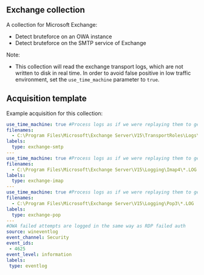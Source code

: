 ## Exchange collection

A collection for Microsoft Exchange:
 - Detect bruteforce on an OWA instance
 - Detect bruteforce on the SMTP service of Exchange

Note:
 - This collection will read the exchange transport logs, which are not written to disk in real time. In order to avoid false positive in low traffic environment, set the `use_time_machine` parameter to `true`.

## Acquisition template

Example acquisition for this collection:

```yaml
use_time_machine: true #Process logs as if we were replaying them to get the timestamp from the 
filenames:
  - C:\Program Files\Microsoft\Exchange Server\V15\TransportRoles\Logs\FrontEnd\ProtocolLog\SmtpReceive\*.LOG
labels:
  type: exchange-smtp
---
use_time_machine: true #Process logs as if we were replaying them to get the timestamp from the 
filenames:
  - C:\Program Files\Microsoft\Exchange Server\V15\Logging\Imap4\*.LOG
labels:
  type: exchange-imap
---
use_time_machine: true #Process logs as if we were replaying them to get the timestamp from the 
filenames:
  - C:\Program Files\Microsoft\Exchange Server\V15\Logging\Pop3\*.LOG
labels:
  type: exchange-pop
---
#OWA failed attempts are logged in the same way as RDP failed auth 
source: wineventlog
event_channel: Security
event_ids:
 - 4625
event_level: information
labels:
 type: eventlog
```